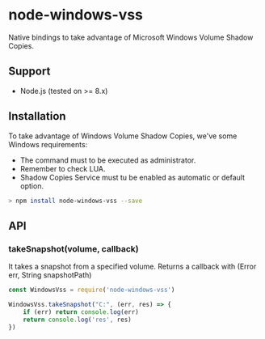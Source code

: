 # node-windows-vss
Native bindings to take advantage of Microsoft Windows Volume Shadow Copies.

## Support

 * Node.js (tested on >= 8.x)
 
## Installation

To take advantage of Windows Volume Shadow Copies, we've some Windows requirements:
 * The command must to be executed as administrator.
 * Remember to check LUA.
 * Shadow Copies Service must tu be enabled as automatic or default option.

```sh
> npm install node-windows-vss --save
```

## API

### takeSnapshot(volume, callback)
It takes a snapshot from a specified volume. Returns a callback with (Error err, String snapshotPath)

```javascript
const WindowsVss = require('node-windows-vss')

WindowsVss.takeSnapshot("C:", (err, res) => {
	if (err) return console.log(err)
	return console.log('res', res)
})
```